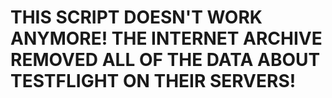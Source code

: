 # THIS SCRIPT DOESN'T WORK ANYMORE! THE INTERNET ARCHIVE REMOVED ALL OF THE DATA ABOUT TESTFLIGHT ON THEIR SERVERS!
